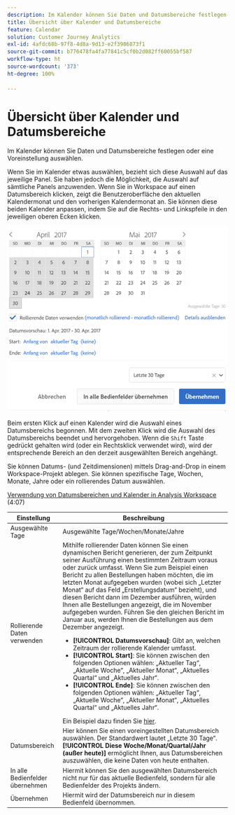 ```yaml
---
description: Im Kalender können Sie Daten und Datumsbereiche festlegen oder eine Voreinstellung auswählen.
title: Übersicht über Kalender und Datumsbereiche
feature: Calendar
solution: Customer Journey Analytics
exl-id: 4afdc68b-97f8-4d8a-9d13-e2f3986873f1
source-git-commit: b776478fa4fa77841c5cf0b2d082ff60055bf587
workflow-type: ht
source-wordcount: '373'
ht-degree: 100%

---
```


# Übersicht über Kalender und Datumsbereiche

Im Kalender können Sie Daten und Datumsbereiche festlegen oder eine Voreinstellung auswählen.

Wenn Sie im Kalender etwas auswählen, bezieht sich diese Auswahl auf das jeweilige Panel. Sie haben jedoch die Möglichkeit, die Auswahl auf sämtliche Panels anzuwenden. Wenn Sie in Workspace auf einen Datumsbereich klicken, zeigt die Benutzeroberfläche den aktuellen Kalendermonat und den vorherigen Kalendermonat an. Sie können diese beiden Kalender anpassen, indem Sie auf die Rechts- und Linkspfeile in den jeweiligen oberen Ecken klicken.

![Kalender](assets/aw_calendar.png)

Beim ersten Klick auf einen Kalender wird die Auswahl eines Datumsbereichs begonnen. Mit dem zweiten Klick wird die Auswahl des Datumsbereichs beendet und hervorgehoben. Wenn die `Shift` Taste gedrückt gehalten wird (oder ein Rechtsklick verwendet wird), wird der entsprechende Bereich an den derzeit ausgewählten Bereich angehängt.

Sie können Datums- (und Zeitdimensionen) mittels Drag-and-Drop in einem Workspace-Projekt ablegen. Sie können spezifische Tage, Wochen, Monate, Jahre oder ein rollierendes Datum auswählen.

[Verwendung von Datumsbereichen und Kalender in Analysis Workspace](https://experienceleague.adobe.com/docs/analytics-learn/tutorials/analysis-workspace/calendar-and-date-ranges/using-dates-in-analysis-workspace.html?lang=de) (4:07)

| Einstellung | Beschreibung |
| --- | --- |
| Ausgewählte Tage | Ausgewählte Tage/Wochen/Monate/Jahre |
| Rollierende Daten verwenden | Mithilfe rollierender Daten können Sie einen dynamischen Bericht generieren, der zum Zeitpunkt seiner Ausführung einen bestimmten Zeitraum voraus oder zurück umfasst. Wenn Sie zum Beispiel einen Bericht zu allen Bestellungen haben möchten, die im letzten Monat aufgegeben wurden (wobei sich „Letzter Monat“ auf das Feld „Erstellungsdatum“ bezieht), und diesen Bericht dann im Dezember ausführen, würden Ihnen alle Bestellungen angezeigt, die im November aufgegeben wurden. Führen Sie den gleichen Bericht im Januar aus, werden Ihnen die Bestellungen aus dem Dezember angezeigt.<ul><li>**[!UICONTROL Datumsvorschau]**: Gibt an, welchen Zeitraum der rollierende Kalender umfasst.</li><li>**[!UICONTROL Start]**: Sie können zwischen den folgenden Optionen wählen: „Aktueller Tag“, „Aktuelle Woche“, „Aktueller Monat“, „Aktuelles Quartal“ und „Aktuelles Jahr“.</li><li>**[!UICONTROL Ende]**: Sie können zwischen den folgenden Optionen wählen: „Aktueller Tag“, „Aktuelle Woche“, „Aktueller Monat“, „Aktuelles Quartal“ und „Aktuelles Jahr“.</li></ul>Ein Beispiel dazu finden Sie [hier](/help/components/date-ranges/custom-date-ranges.md). |
| Datumsbereich | Hier können Sie einen voreingestellten Datumsbereich auswählen. Der Standardwert lautet „Letzte 30 Tage“. **[!UICONTROL Diese Woche/Monat/Quartal/Jahr (außer heute)]** ermöglicht Ihnen, aus Datumsbereichen auszuwählen, die keine Daten von heute enthalten. |
| In alle Bedienfelder übernehmen | Hiermit können Sie den ausgewählten Datumsbereich nicht nur für das aktuelle Bedienfeld, sondern für alle Bedienfelder des Projekts ändern. |
| Übernehmen | Hiermit wird der Datumsbereich nur in diesem Bedienfeld übernommen. |
